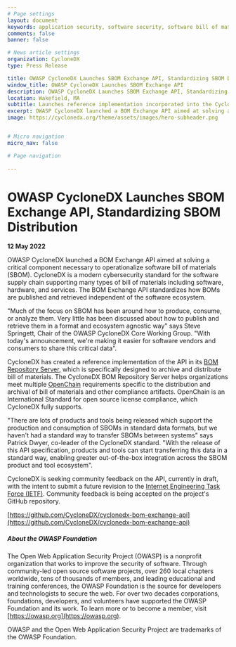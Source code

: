 ```yaml
---
# Page settings
layout: document
keywords: application security, software security, software bill of material, SBOM, BOM, open source, supply chain, specification, spdx, license, package url, purl, cpe
comments: false
banner: false

# News article settings
organization: CycloneDX
type: Press Release

title: OWASP CycloneDX Launches SBOM Exchange API, Standardizing SBOM Distribution
window_title: OWASP CycloneDX Launches SBOM Exchange API
description: OWASP CycloneDX Launches SBOM Exchange API, Standardizing SBOM Distribution
location: Wakefield, MA
subtitle: Launches reference implementation incorporated into the CycloneDX BOM Repository Server
excerpt: OWASP CycloneDX launched a BOM Exchange API aimed at solving a critical component necessary to operationalize software bill of materials (SBOM). The API standardizes how BOMs are published and retrieved independent of software ecosystem.
image: https://cyclonedx.org/theme/assets/images/hero-subheader.png


# Micro navigation
micro_nav: false

# Page navigation
    
---
```


# OWASP CycloneDX Launches SBOM Exchange API, Standardizing SBOM Distribution
**12 May 2022**

OWASP CycloneDX launched a BOM Exchange API aimed at solving a critical component necessary to operationalize software 
bill of materials (SBOM). CycloneDX is a modern cybersecurity standard for the software supply chain supporting many 
types of bill of materials including software, hardware, and services. The BOM Exchange API standardizes how BOMs are 
published and retrieved independent of the software ecosystem.

"Much of the focus on SBOM has been around how to produce, consume, or analyze them. Very little has been discussed 
about how to publish and retrieve them in a format and ecosystem agnostic way" says Steve Springett, Chair of the OWASP 
CycloneDX Core Working Group. "With today's announcement, we're making it easier for software vendors and consumers to 
share this critical data".

CycloneDX has created a reference implementation of the API in its [BOM Repository Server](https://github.com/CycloneDX/cyclonedx-bom-repo-server), 
which is specifically designed to archive and distribute bill of materials. The CycloneDX BOM Repository Server helps 
organizations meet multiple [OpenChain](https://www.openchainproject.org/) requirements specific to the distribution and 
archival of bill of materials and other compliance artifacts. OpenChain is an International Standard for open source 
license compliance, which CycloneDX fully supports.

"There are lots of products and tools being released which support the production and consumption of SBOMs in standard 
data formats, but we haven't had a standard way to transfer SBOMs between systems" says Patrick Dwyer, co-leader of the 
CycloneDX standard. "With the release of this API specification, products and tools can start transferring this data in 
a standard way, enabling greater out-of-the-box integration across the SBOM product and tool ecosystem".

CycloneDX is seeking community feedback on the API, currently in draft, with the intent to submit a future revision to 
the [Internet Engineering Task Force (IETF)](https://www.ietf.org/). Community feedback is being accepted on the project's
GitHub repository.

[https://github.com/CycloneDX/cyclonedx-bom-exchange-api](https://github.com/CycloneDX/cyclonedx-bom-exchange-api)

##### **About the OWASP Foundation**

The Open Web Application Security Project (OWASP) is a nonprofit organization that works to improve the security of
software. Through community-led open source software projects, over 260 local chapters worldwide, tens of thousands of
members, and leading educational and training conferences, the OWASP Foundation is the source for developers and
technologists to secure the web. For over two decades corporations, foundations, developers, and volunteers have
supported the OWASP Foundation and its work. To learn more or to become a member, visit [https://owasp.org](https://owasp.org).

OWASP and the Open Web Application Security Project are trademarks of the OWASP Foundation.
